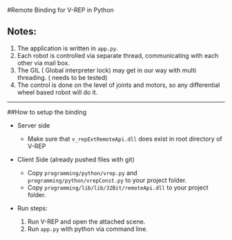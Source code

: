 #Remote Binding for V-REP in Python

## Notes:
1. The application is written in `app.py`.
2. Each robot is controlled via separate thread, communicating with each other via mail box.
3. The GIL ( Global interpreter lock) may get in our way with multi threading. ( needs to be tested)
4. The control is done on the level of joints and motors, so any differential wheel based robot will do it.

---

##How to setup the binding

* Server side
  * Make sure that `v_repExtRemoteApi.dll` does exist in root directory of V-REP
* Client Side (already pushed files with git)
  * Copy `programming/python/vrep.py` and `programming/python/vrepConst.py` to your project folder.
  * Copy `programming/lib/lib/32Bit/remoteApi.dll` to your project folder.

* Run steps:
  1. Run V-REP and open the attached scene.
  2. Run `app.py` with python via command line.
